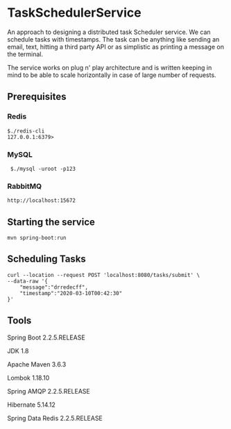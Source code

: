 # TaskSchedulerService

An approach to designing a distributed task Scheduler service. We can schedule tasks with timestamps. The task can be anything like sending an email, text, hitting a third party API or as simplistic as printing a message on the terminal. 

The service works on plug n' play architecture and is written keeping in mind to be able to scale horizontally in case of large number of requests.

## Prerequisites

### Redis 
```$xslt
$./redis-cli
127.0.0.1:6379>
```
### MySQL 
```$xslt
 $./mysql -uroot -p123
```
### RabbitMQ
```$xslt
http://localhost:15672
``` 

## Starting the service

```
mvn spring-boot:run
```

## Scheduling Tasks

```$xslt
curl --location --request POST 'localhost:8080/tasks/submit' \
--data-raw '{
	"message":"drredecff",
	"timestamp":"2020-03-10T00:42:30"
}'
```

## Tools

Spring Boot 2.2.5.RELEASE

JDK 1.8

Apache Maven 3.6.3

Lombok 1.18.10

Spring AMQP 2.2.5.RELEASE

Hibernate 5.14.12

Spring Data Redis 2.2.5.RELEASE




